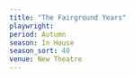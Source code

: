 ```yaml
---
title: "The Fairground Years"
playwright:
period: Autumn
season: In House
season_sort: 40
venue: New Theatre
---
```

